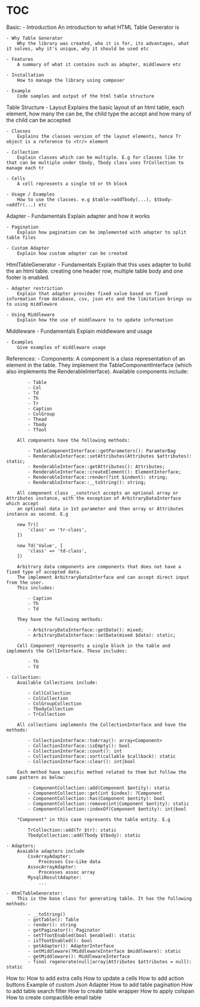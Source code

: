 # TOC

Basic:
    - Introduction
        An introduction to what HTML Table Generator is

    - Why Table Generator
        Why the library was created, who it is for, its advantages, what it solves, why it's unique, why it should be used etc

    - Features
        A summary of what it contains such as adapter, middleware etc

    - Installation
        How to manage the library using composer

    - Example
        Code samples and output of the html table structure

Table Structure
    - Layout
        Explains the basic layout of an html table, each element, how many the can be, the child type the accept and how many of the child can be accepted

    - Classes
        Explains the classes version of the layout elements, hence Tr object is a reference to <tr/> element

    - Collection
        Explain classes which can be multiple. E.g for classes like tr that can be multiple under tbody, Tbody class uses TrCollection to manage each tr

    - Cells
        A cell represents a single td or th block

    - Usage / Examples
        How to use the classes. e.g $table->addTbody(...), $tbody->addTr(...) etc

Adapter
    - Fundamentals
        Explain adapter and how it works

    - Pagination
        Explain how pagination can be implemented with adapter to split table files

    - Custom Adapter
        Explain how custom adapter can be created

HtmlTableGenerator
    - Fundamentals
        Explain that this uses adapter to build the an html table. creating one header row, multiple table body and one footer is enabled.

    - Adapter restriction
        Explain that adapter provides fixed value based on fixed information from database, csv, json etc and the limitation brings us to using middleware

    - Using Middleware
        Explain how the use of middleware to to update information

Middleware
    - Fundamentals
        Explain middleware and usage

    - Examples
        Give examples of middleware usage

References:
    - Components:
        A component is a class representation of an element in the table. 
        They implement the TableComponentInterface (which also implements the RenderableInterface). 
        Available components include:

            - Table
            - Col
            - Td
            - Th
            - Tr
            - Caption
            - ColGroup
            - Thead
            - Tbody
            - Tfoot

        All components have the following methods:

            - TableComponentInterface::getParameters(): ParamterBag
            - RenderableInterface::setAttributes(Attributes $attributes): static;
            - RenderableInterface::getAttributes(): Attributes;
            - RenderableInterface::createElement(): ElementInterface;
            - RenderableInterface::render(?int $indent): string;
            - RenderableInterface::__toString(): string;

        All component class __construct accepts an optional array or Attributes instance, with the exception of ArbitraryDataInterface which accept 
        an optional data in 1st parameter and then array or Attributes instance as second. E.g

        new Tr([
            'class' => 'tr-class',
        ])

        new Td('Value', [
            'class' => 'td-class',
        ])
        
        Arbitrary data components are components that does not have a fixed type of accepted data. 
        The implement ArbitraryDataInterface and can accept direct input from the user. 
        This includes:

            - Caption
            - Th
            - Td

        They have the following methods:

            - ArbitraryDataInterface::getData(): mixed;
            - ArbitraryDataInterface::setData(mixed $data): static;

        Cell Component represents a single block in the table and implements the CellInterface. These includes:

            - Th
            - Td

    - Collection:
        Available Collections include:

            - CellCollection
            - ColCollection
            - ColGroupCollection
            - TbodyCollection
            - TrCollection

        All collections implements the CollectionInterface and have the methods:

            - CollectionInterface::toArray(): array<Component>
            - CollectionInterface::isEmpty(): bool
            - CollectionInterface::count(): int
            - CollectionInterface::sort(callable $callback): static
            - CollectionInterface::clear(): int|bool

        Each method have specific method related to them but follow the same pattern as below:
        
            - ComponentCollection::add(Component $entity): static
            - ComponentCollection::get(int $index): ?Component
            - ComponentCollection::has(Component $entity): bool
            - ComponentCollection::remove(int|Component $entity): static
            - ComponentCollection::indexOf(Component $entity): int|bool
        
        "Component" in this case represents the table entity. E.g

            TrCollection::add(Tr $tr): static
            TbodyCollection::add(Tbody $tbody): static

    - Adapters:
        Avaiable adapters include
            CsvArrayAdapter:
                Processes Csv-Like data
            AssocArrayAdapter:
                Processes assoc array
            MysqliResultAdapter:
                ...

    - HtmlTableGenerator:
        This is the base class for generating table. It has the following methods:

            - __toString()
            - getTable(): Table
            - render(): string
            - getPaginator(): Paginator
            - setTfootEnabled(bool $enabled): static
            - isTfootEnabled(): bool
            - getAdapter(): AdapterInterface
            - setMiddleware(?MiddlewareInterface $middleware): static
            - getMiddleware(): MiddlewareInterface
            - final regenerate(null|array|Attributes $attributes = null): static

How to:
    How to add extra cells
    How to update a cells
    How to add action buttons
    Example of custom Json Adapter
    How to add table pagination
    How to add table search filter
    How to create table wrapper
    How to apply colspan
    How to create compactible email table